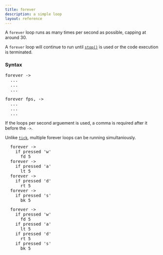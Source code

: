 ```yaml
---
title: forever
description: a simple loop
layout: reference
---
```


A `forever` loop runs as many times per second as possible, capping at around 30. 

A `forever` loop will continue to run until [`stop()`](stop.html) is used or the code execution is terminated. 

### Syntax

<pre class="jumbo">
forever ->
<span data-dfnright="code to run">  ...
  ...
  ...</span>
</pre>

<pre class="jumbo">
forever <span data-dfnup="loops per second">fps,</span> ->
<span data-dfnright="code to run">  ...
  ...
  ...</span>
</pre>

If the loops per second arguement is used, a comma is required after it before the `->`. 

Unlike [`tick`](tick.html), multiple forever loops can be running simultaniously.

<pre class="examp">
  forever ->
    if pressed 'w'
      fd 5
  forever ->
    if pressed 'a'
      lt 5
  forever ->
    if pressed 'd'
      rt 5
  forever ->
    if pressed 's'
      bk 5
</pre>

<script type="demo" caption="Parallel Forever Loops">
demo ->
  forever ->
    if pressed 'w'
      fd 5
  forever ->
    if pressed 'a'
      lt 5
  forever ->
    if pressed 'd'
      rt 5
  forever ->
    if pressed 's'
      bk 5
</script>

<pre class="examp">
  forever ->
    if pressed 'w'
      fd 5
    if pressed 'a'
      lt 5
    if pressed 'd'
      rt 5
    if pressed 's'
      bk 5

</pre>

<script type="demo" caption="Single Forever Loop">
demo ->
  forever ->
    if pressed 'w'
      fd 5
    if pressed 'a'
      lt 5
    if pressed 'd'
      rt 5
    if pressed 's'
      bk 5
</script>
